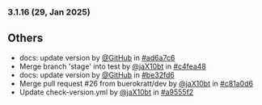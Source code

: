 ### 3.1.16 (29, Jan 2025)
## Others
- docs: update version by [<u>@GitHub</u>](https://www.github.com/GitHub) in [#ad6a7c6](https://github.com/buerokratt/XTR/commit/ad6a7c6)
- Merge branch 'stage' into test by [<u>@jaX10bt</u>](https://www.github.com/jaX10bt) in [#c4fea48](https://github.com/buerokratt/XTR/commit/c4fea48)
- docs: update version by [<u>@GitHub</u>](https://www.github.com/GitHub) in [#be32fd6](https://github.com/buerokratt/XTR/commit/be32fd6)
- Merge pull request #26 from buerokratt/dev by [<u>@jaX10bt</u>](https://www.github.com/jaX10bt) in [#c81a0d6](https://github.com/buerokratt/XTR/commit/c81a0d6)
- Update check-version.yml by [<u>@jaX10bt</u>](https://www.github.com/jaX10bt) in [#a9555f2](https://github.com/buerokratt/XTR/commit/a9555f2)
